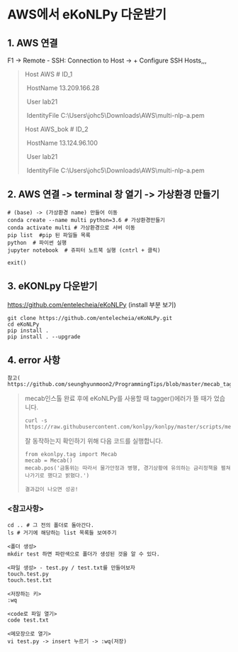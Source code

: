 # AWS에서 eKoNLPy   다운받기

## 1. AWS 연결 

F1 -> Remote - SSH: Connection to Host ->  + Configure SSH Hosts,,, 

> Host AWS               # ID_1
>
> ​	HostName 13.209.166.28
>
> ​	User lab21
>
> ​	IdentityFile C:\Users\johc5\Downloads\AWS\multi-nlp-a.pem
>
> 
>
> Host AWS_bok       # ID_2
>
> ​	HostName 13.124.96.100
>
> ​	User lab21
>
> ​	IdentityFile C:\Users\johc5\Downloads\AWS\multi-nlp-a.pem

## 2. AWS 연결 -> terminal 창 열기 -> 가상환경 만들기

   ```prompt 
   # (base) -> (가상환경 name) 만들어 이동
   conda create --name multi python=3.6 # 가상환경만들기
   conda activate multi # 가상환경으로 서버 이동
   pip list  #pip 된 파일들 목록
   python  # 파이썬 실행
   jupyter notebook  # 쥬피터 노트북 실행 (cntrl + 클릭)
   
   exit()
   ```

## 3. eKONLpy 다운받기

   https://github.com/entelecheia/eKoNLPy   (install 부분 보기)

   ```prompt
   git clone https://github.com/entelecheia/eKoNLPy.git
   cd eKoNLPy
   pip install .
   pip install . --upgrade
   
   ```

 ## 4. error  사항

    참고( https://github.com/seunghyunmoon2/ProgrammingTips/blob/master/mecab_tagger()_error.md)

> mecab인스톨 완료 후에 eKoNLPy를 사용할 때 tagger()에러가 뜰 때가 었습니다.
>
> ```
> curl -s https://raw.githubusercontent.com/konlpy/konlpy/master/scripts/mecab.sh
> ```
> 잘 동작하는지 확인하기 위해 다음 코드를 실행합니다.
>
> ```prompt
> from ekonlpy.tag import Mecab
> mecab = Mecab()
> mecab.pos('금통위는 따라서 물가안정과 병행, 경기상황에 유의하는 금리정책을 펼쳐나가기로 했다고 밝혔다.')
> 
> 결과값이 나오면 성공! 
> ```



### <참고사항>

```prompt
cd .. # 그 전의 폴더로 돌아간다.
ls # 거기에 해당하는 list 목록들 보여주기

<폴더 생성>
mkdir test 하면 파란색으로 폴더가 생성된 것을 알 수 있다.

<파일 생성> - test.py / test.txt를 만들어보자 
touch.test.py 
touch.test.txt

<저장하는 키>
:wq 

<code로 파일 열기>
code test.txt

<메모장으로 열기>
vi test.py -> insert 누르기 -> :wq(저장)
```

